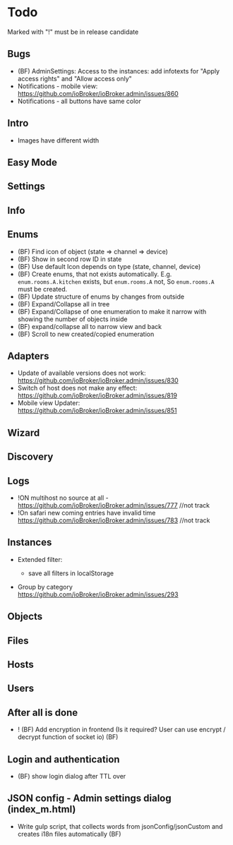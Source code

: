 # Todo

Marked with "!" must be in release candidate

## Bugs
- (BF) AdminSettings: Access to the instances: add infotexts for "Apply access rights" and "Allow access only"
- Notifications - mobile view: https://github.com/ioBroker/ioBroker.admin/issues/860
- Notifications - all buttons have same color

## Intro
- Images have different width

## Easy Mode

## Settings

## Info

## Enums
- (BF) Find icon of object (state => channel => device)
- (BF) Show in second row ID in state
- (BF) Use default Icon depends on type (state, channel, device)
- (BF) Create enums, that not exists automatically. E.g. `enum.rooms.A.kitchen` exists, but `enum.rooms.A` not, So `enum.rooms.A` must be created.
- (BF) Update structure of enums by changes from outside
- (BF) Expand/Collapse all in tree
- (BF) Expand/Collapse of one enumeration to make it narrow with showing the number of objects inside
- (BF) expand/collapse all to narrow view and back  
- (BF) Scroll to new created/copied enumeration

## Adapters
- Update of available versions does not work: https://github.com/ioBroker/ioBroker.admin/issues/830
- Switch of host does not make any effect: https://github.com/ioBroker/ioBroker.admin/issues/819 
- Mobile view Updater: https://github.com/ioBroker/ioBroker.admin/issues/851

## Wizard

## Discovery
## Logs
- !ON multihost no source at all - https://github.com/ioBroker/ioBroker.admin/issues/777 //not track
- !On safari new coming entries have invalid time https://github.com/ioBroker/ioBroker.admin/issues/783 //not track

## Instances
- Extended filter: 
  - save all filters in localStorage  

- Group by category https://github.com/ioBroker/ioBroker.admin/issues/293

## Objects
    
## Files

## Hosts

## Users

## After all is done
- ! (BF) Add encryption in frontend (Is it required? User can use encrypt / decrypt function of socket io) (BF)

## Login and authentication
- (BF) show login dialog after TTL over

## JSON config - Admin settings dialog (index_m.html)
- Write gulp script, that collects words from jsonConfig/jsonCustom and creates i18n files automatically (BF)
